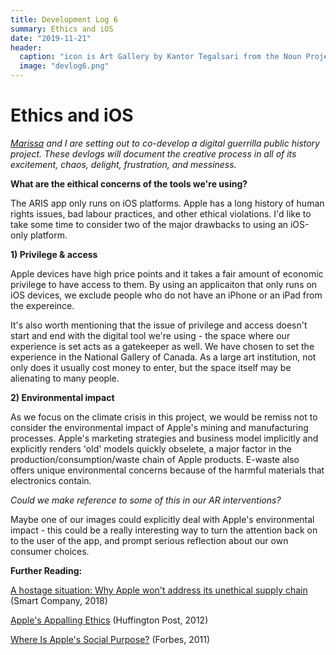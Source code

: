 ```yaml
---
title: Development Log 6
summary: Ethics and iOS 
date: "2019-11-21" 
header:
  caption: "icon is Art Gallery by Kantor Tegalsari from the Noun Project"
  image: "devlog6.png"
--- 
```

# Ethics and iOS 
*[Marissa](https://marissafoley.netlify.com/) and I are setting out to co-develop a digital guerrilla public history project. These devlogs will document the creative process in all of its excitement, chaos, delight, frustration, and messiness.*

**What are the eithical concerns of the tools we're using?**

The ARIS app only runs on iOS platforms. Apple has a long history of human rights issues, bad labour practices, and other ethical violations. I'd like to take some time to consider two of the major drawbacks to using an iOS-only platform. 

**1) Privilege & access** 

Apple devices have high price points and it takes a fair amount of economic privilege to have access to them. By using an applicaiton that only runs on iOS devices, we exclude people who do not have an iPhone or an iPad from the expereince. 

It's also worth mentioning that the issue of privilege and access doesn't start and end with the digital tool we're using - the space where our experience is set acts as a gatekeeper as well. We have chosen to set the experience in the National Gallery of Canada. As a large art institution, not only does it usually cost money to enter, but the space itself may be alienating to many people. 


**2) Environmental impact**

As we focus on the climate crisis in this project, we would be remiss not to consider the environmental impact of Apple's mining and manufacturing processes. Apple's marketing strategies and business model implicitly and explicitly renders 'old' models quickly obselete, a major factor in the production/consumption/waste chain of Apple products. E-waste also offers unique environmental concerns because of the harmful materials that electronics contain.  

*Could we make reference to some of this in our AR interventions?* 

Maybe one of our images could explicitly deal with Apple's environmental impact - this could be a really interesting way to turn the attention back on to the user of the app, and prompt serious reflection about our own consumer choices. 

**Further Reading:**

[A hostage situation: Why Apple won't address its unethical supply chain](https://www.smartcompany.com.au/industries/information-technology/a-hostage-situation-why-apple-wont-address-its-unethical-supply-chain/) (Smart Company, 2018)

[Apple's Appalling Ethics](https://www.huffpost.com/entry/apples-appalling-ethics_b_1651264) (Huffington Post, 2012)

[Where Is Apple's Social Purpose?](https://www.forbes.com/sites/csr/2011/08/12/where-is-apples-social-purpose/#73eaa342499d) (Forbes, 2011)
